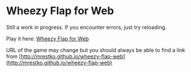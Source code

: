 # Wheezy Flap for Web
Still a work in progress. If you encounter errors, just try reloading.

Play it here: [Wheezy Flap for Web](http://mrestko.github.io/wheezy-flap-web/WheezyFlap.html)

URL of the game may change but you should always be able to find a link from [http://mrestko.github.io/wheezy-flap-web](http://mrestko.github.io/wheezy-flap-web)
